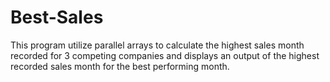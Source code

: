 # Best-Sales
This program utilize parallel arrays to calculate the highest sales month recorded for 3 competing companies and displays an output of the highest recorded sales month for the best performing month. 
